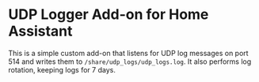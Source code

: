 # UDP Logger Add-on for Home Assistant

This is a simple custom add-on that listens for UDP log messages on port 514
and writes them to `/share/udp_logs/udp_logs.log`. It also performs log rotation,
keeping logs for 7 days.
